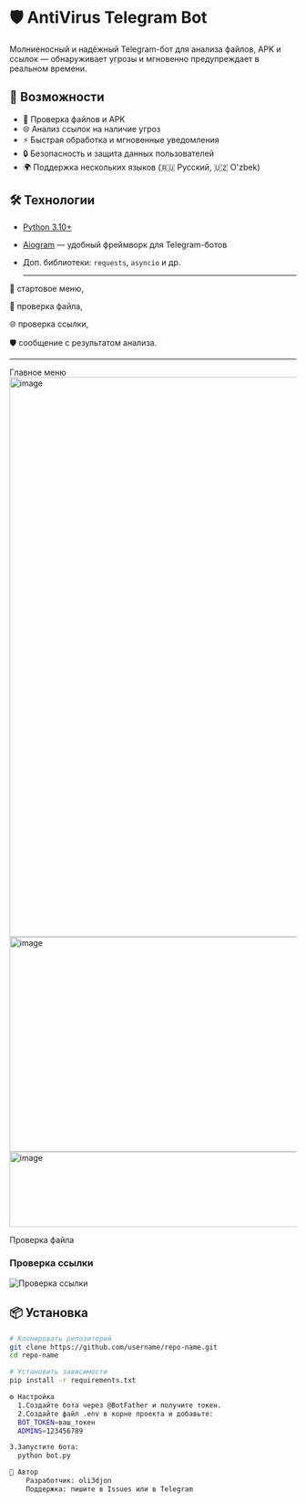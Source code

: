 # 🛡️ AntiVirus Telegram Bot

Молниеносный и надёжный Telegram-бот для анализа файлов, APK и ссылок — обнаруживает угрозы и мгновенно предупреждает в реальном времени.

## 🚀 Возможности
- 📂 Проверка файлов и APK
- 🌐 Анализ ссылок на наличие угроз
- ⚡ Быстрая обработка и мгновенные уведомления
- 🔒 Безопасность и защита данных пользователей
- 🌍 Поддержка нескольких языков (🇷🇺 Русский, 🇺🇿 O'zbek)

## 🛠 Технологии
- [Python 3.10+](https://www.python.org/)
- [Aiogram](https://github.com/aiogram/aiogram) — удобный фреймворк для Telegram-ботов
- Доп. библиотеки: `requests`, `asyncio` и др.

  - - - - - - - - - - - - - - - - - - - - - - - - - - - - --  - -- - - -
📲 стартовое меню,

📂 проверка файла,

🌐 проверка ссылки,

🛡️ сообщение с результатом анализа.
- - - - - - - - - - - - - - - - - - - - - - - - - - - - --  - -- - - -
Главное меню
<img width="1220" height="982" alt="image" src="https://github.com/user-attachments/assets/b851b3b3-20f4-4d63-8b51-c051332ebef2" />
<img width="1216" height="377" alt="image" src="https://github.com/user-attachments/assets/7b884afa-b29e-46ce-b2e8-4eba8c8f4703" />
<img width="654" height="132" alt="image" src="https://github.com/user-attachments/assets/220e0820-ec92-4877-8ace-7782ce774903" />

Проверка файла


### Проверка ссылки
![Проверка ссылки](screenshots/url_check.png)

## 📦 Установка
```bash
# Клонировать репозиторий
git clone https://github.com/username/repo-name.git
cd repo-name

# Установить зависимости
pip install -r requirements.txt

⚙️ Настройка
  1.Создайте бота через @BotFather и получите токен.
  2.Создайте файл .env в корне проекта и добавьте:
  BOT_TOKEN=ваш_токен
  ADMINS=123456789

3.Запустите бота:
  python bot.py

👤 Автор
    Разработчик: oli3djon
    Поддержка: пишите в Issues или в Telegram

